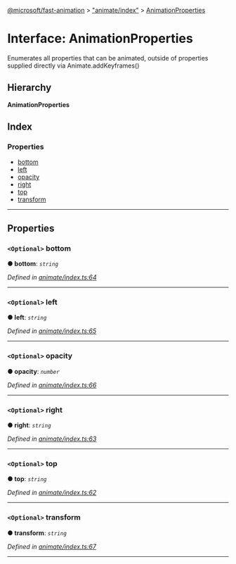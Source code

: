 [@microsoft/fast-animation](../README.md) > ["animate/index"](../modules/_animate_index_.md) > [AnimationProperties](../interfaces/_animate_index_.animationproperties.md)

# Interface: AnimationProperties

Enumerates all properties that can be animated, outside of properties supplied directly via Animate.addKeyframes()

## Hierarchy

**AnimationProperties**

## Index

### Properties

* [bottom](_animate_index_.animationproperties.md#bottom)
* [left](_animate_index_.animationproperties.md#left)
* [opacity](_animate_index_.animationproperties.md#opacity)
* [right](_animate_index_.animationproperties.md#right)
* [top](_animate_index_.animationproperties.md#top)
* [transform](_animate_index_.animationproperties.md#transform)

---

## Properties

<a id="bottom"></a>

### `<Optional>` bottom

**● bottom**: *`string`*

*Defined in [animate/index.ts:64](https://github.com/Microsoft/fast-dna/blob/164dd3ca/packages/fast-animation/lib/animate/index.ts#L64)*

___
<a id="left"></a>

### `<Optional>` left

**● left**: *`string`*

*Defined in [animate/index.ts:65](https://github.com/Microsoft/fast-dna/blob/164dd3ca/packages/fast-animation/lib/animate/index.ts#L65)*

___
<a id="opacity"></a>

### `<Optional>` opacity

**● opacity**: *`number`*

*Defined in [animate/index.ts:66](https://github.com/Microsoft/fast-dna/blob/164dd3ca/packages/fast-animation/lib/animate/index.ts#L66)*

___
<a id="right"></a>

### `<Optional>` right

**● right**: *`string`*

*Defined in [animate/index.ts:63](https://github.com/Microsoft/fast-dna/blob/164dd3ca/packages/fast-animation/lib/animate/index.ts#L63)*

___
<a id="top"></a>

### `<Optional>` top

**● top**: *`string`*

*Defined in [animate/index.ts:62](https://github.com/Microsoft/fast-dna/blob/164dd3ca/packages/fast-animation/lib/animate/index.ts#L62)*

___
<a id="transform"></a>

### `<Optional>` transform

**● transform**: *`string`*

*Defined in [animate/index.ts:67](https://github.com/Microsoft/fast-dna/blob/164dd3ca/packages/fast-animation/lib/animate/index.ts#L67)*

___

